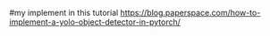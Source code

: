 #my implement in this tutorial
https://blog.paperspace.com/how-to-implement-a-yolo-object-detector-in-pytorch/